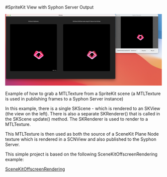 #SpriteKit View with Syphon Server Output

![Screenshot](https://raw.githubusercontent.com/AllOneWord-Dev/MTLTexture-from-SKView-with-Syphon/main/docs/screenshot.png)


Example of how to grab a MTLTexture from a SpriteKit scene (a MTLTexture is used in publishing frames to a Syphon Server instance)

In this example, there is a single SKScene - which is rendered to an SKView (the view on the left). There is also a separate SKRenderer() that is called in the SKScene update() method. The SKRenderer is used to render to a MTLTexture.

This MTLTexture is then used as both the source of a SceneKit Plane Node texture which is rendered in a SCNView and also published to the Syphon Server.

This simple project is based on the following SceneKitOffscreenRendering example:

[SceneKitOffscreenRendering](https://github.com/lachlanhurst/SceneKitOffscreenRendering)

